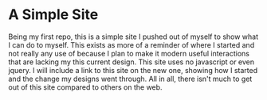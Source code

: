 A Simple Site
=============

Being my first repo, this is a simple site I pushed out of myself to show what I can do to myself. This exists as more of a reminder of where I started and not really any use of because I plan to make it modern useful interactions that are lacking my this current design. This site uses no javascript or even jquery. I will include a link to this site on the new one, showing how I started and the change my designs went through. All in all, there isn't much to get out of this site compared to others on the web.
